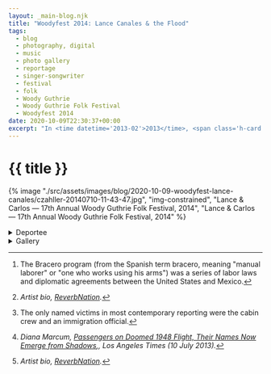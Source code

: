 ```yaml
---
layout: _main-blog.njk
title: "Woodyfest 2014: Lance Canales & the Flood"
tags: 
  - blog
  - photography, digital
  - music
  - photo gallery
  - reportage
  - singer-songwriter
  - festival
  - folk
  - Woody Guthrie
  - Woody Guthrie Folk Festival
  - Woodyfest 2014
date: 2020-10-09T22:30:37+00:00
excerpt: "In <time datetime='2013-02'>2013</time>, <span class='h-card p-name'>Lance Canales</span> and his band the <span class='h-card p-organization'>Flood</span> covered <span class='h-card p-name'><span class='p-nickname'>Woody</span> Guthrie</span>’s song <cite class='short-work'>Deportee.</cite> Guthrie wrote the song shortly after the <time datetime='1948-01-28'>1948</time> plane wreck at Los Gatos, California, which killed the cabin crew and twenty-eight Mexican nationals."
---
```

<!-- markdownlint-disable MD025 -->
# {{ title }}

<!-- markdownlint-enable MD025 --><mpb-dialog-img>

{% image "./src/assets/images/blog/2020-10-09-woodyfest-lance-canales/czahller-20140710-11-43-47.jpg", "img-constrained", "Lance & Carlos — 17th Annual Woody Guthrie Folk Festival, 2014", "Lance & Carlos — 17th Annual Woody Guthrie Folk Festival, 2014" %}</mpb-dialog-img>

<div class="widget__wrapper">
  <details name="tabs">
    <summary>Deportee</summary>
    <div>

## Deportee

<div class="drop-cap">

In <time datetime="2013-02">2013</time>, <span class="h-card p-name">Lance Canales</span> and his band the <span class="h-card p-organization">Flood</span> covered <span class="h-card p-name"><span class="p-nickname">Woody</span> Guthrie</span>’s song <cite class="short-work">Deportee.</cite> Guthrie wrote the song shortly after the <time datetime="1948-01-28">1948</time> plane wreck at Los Gatos, California, which killed the cabin crew and twenty-eight Mexican nationals. Some of the Hispanic victims were returning home following the termination of bracero contracts.[^1] Others were being deported for being undocumented. While the now famous song brought international attention to the incident, the names of the dead remained largely unknown to the American public. The modest marker at the gravesite said only, <q>28 MEXICAN CITIZENS WHO DIED IN AN AIRPLANE ACCIDENT NEAR COALINGA, CALIFORNIA ON <time datetime="1948-01-28">JANUARY 28, 1948</time> <abbr>R.I.P.</abbr></q>

[^1]: The Bracero program (from the Spanish term bracero, meaning "manual laborer" or "one who works using his arms") was a series of labor laws and diplomatic agreements between the United States and Mexico.
</div>

Canales first performed <cite class="short-work">Deportee</cite> at the <time datetime="2012">2012</time> <span class="h-card p-organization">Steinbeck Festival</span>.[^2] Woody's original laments the anonymity of the Hispanic victims. In his cover, Canales names each of the victims. This contrasts with contemporary newspaper articles, which simply labeled them <q>deportees.</q>[^3] Soon after he began performing the song, he learned that the grave containing these lost souls was in Fresno, California, not far from his current home.

[^2]: <cite class="full-citation">Artist bio, <a href="://www.reverbnation.com/lancecanalestheflood" target="_blank" rel="noopener nofollow">ReverbNation</a>.</cite>

[^3]: The only named victims in most contemporary reporting were the cabin crew and an immigration official.

## Say Their Names

By <time datetime="2013-08">August</time> Canales was organizing a fundraising concert with poet <span class="h-card p-name">Tim Z. Hernandez</span>, <span class="h-card p-name">Nora Guthrie</span> (Woody's daughter), and the <span class="h-card p-organization">Guthrie Foundation</span>. The concert raised $10,000 for a monument featuring the Los Gatos victims' names. The marker was later placed at the gravesite. The names themselves were discovered through Hernandez's curiosity and dedication.[^4]

[^4]: <cite class="full-citation">Diana Marcum, <cite class="short-work"><a href="//www.latimes.com/local/la-me-deportees-guthrie-20130710-dto-htmlstory.html" target="_blank" rel="noopener noreferrer">Passengers on Doomed 1948 Flight, Their Names Now Emerge from Shadows</a>,</cite>, <cite>Los Angeles Times</cite> (<time datetime="2013-07-10">10 July 2013</time>).</cite>

In <time datetime="2014-07-10T11:24:00-5:00">2014</time>, Hernandez joined Lance Canales and the Flood to open the annual Woody Guthrie Folk Festival. While the band riffed on an instrumental break from <cite class="quoted">“Deportee,”</cite> Hernandez recited the names of the twenty-eight:

<div class="col-2 allow-break">

* Miguel Negrete Álvarez
* Tomás Aviña de Gracia
* Francisco Llamas Durán
* Santiago García Elizondo
* Rosalio Padilla Estrada
* Tomás Padilla Márquez
* Bernabé López Garcia
* Salvador Sandoval Hernández
* Severo Medina Lára
* Elías Trujillo Macias
* José Rodriguez Macias
* Luis López Medina
* Manuel Calderón Merino
* Luis Cuevas Miranda
* Martin Razo Navarro
* Ignacio Pérez Navarro
* Román Ochoa Ochoa
* Ramón Paredes Gonzalez
* Guadalupe Ramírez Lára
* Apolonio Ramírez Placencia
* Alberto Carlos Raygoza
* Guadalupe Hernández Rodríguez
* Maria Santana Rodríguez
* Juan Valenzuela Ruiz
* Wenceslao Flores Ruiz
* José Valdívia Sánchez
* Jesús Meza Santos
* Baldomero Marcas Torres

</div>
  </div></details>

  <details name="tabs">
    <summary>Gallery</summary><div>

## Gallery

<mpb-dialog-gallery hint rel cols="8">
  <div class="drop-cap">

My favorite new Woodyfest performer in <time datetime="2014-07">2014</time> was also the festival opener: Lance Canales and the Flood. Canales sings of working life and hardship, subjects he knows all too well: he grew up working-class and <q>for years was forced to take his lumps in order to help his family make ends meet.</q>[^5]

[^5]: <cite>Artist bio, <a href="://www.reverbnation.com/lancecanalestheflood" target="_blank" rel="noopener nofollow">ReverbNation</a>.</cite>

Impossible to take one's eyes off of, Canales commanded the stage. His gravelly vocals and pounding accompaniment chased away all early-morning fatigue. He's been back twice, in <time datetime="2016">2016</time> and <time datetime="2017">2017</time>. If we are all lucky, he will continue to play Woodyfest for years to come.
  </div>
  
  ![Lance Canales soundcheck — 17th Annual Woody Guthrie Folk Festival, 2014](/assets/images/blog/2020-10-09-woodyfest-lance-canales/czahller-20140710-10-25-30.jpg)
  ![Lance Canales & the Flood (I) — 17th Annual Woody Guthrie Folk Festival, 2014](/assets/images/blog/2020-10-09-woodyfest-lance-canales/czahller-20140710-11-01-19.jpg)
  ![Lance Canales & the Flood (II) — 17th Annual Woody Guthrie Folk Festival, 2014](/assets/images/blog/2020-10-09-woodyfest-lance-canales/czahller-20140710-11-01-37.jpg)
  ![Bassist David Quinday — 17th Annual Woody Guthrie Folk Festival, 2014](/assets/images/blog/2020-10-09-woodyfest-lance-canales/czahller-20140710-11-02-22.jpg)
  ![Percussionist Carlos Rodriguez — 17th Annual Woody Guthrie Folk Festival, 2014](/assets/images/blog/2020-10-09-woodyfest-lance-canales/czahller-20140710-11-04-17.jpg)
  ![Lance Canales Gettin' Down — 17th Annual Woody Guthrie Folk Festival, 2014](/assets/images/blog/2020-10-09-woodyfest-lance-canales/czahller-20140710-11-04-39.jpg)
  ![Lance Canales & the Flood (III) — 17th Annual Woody Guthrie Folk Festival, 2014](/assets/images/blog/2020-10-09-woodyfest-lance-canales/czahller-20140710-11-11-27.jpg)
  ![Lance Canales & the Flood (IV) — 17th Annual Woody Guthrie Folk Festival, 2014](/assets/images/blog/2020-10-09-woodyfest-lance-canales/czahller-20140710-11-13-23.jpg)
  ![Hat in Hand — 17th Annual Woody Guthrie Folk Festival, 2014](/assets/images/blog/2020-10-09-woodyfest-lance-canales/czahller-20140710-11-21-44.jpg)
  ![David & Lance — 17th Annual Woody Guthrie Folk Festival, 2014](/assets/images/blog/2020-10-09-woodyfest-lance-canales/czahller-20140710-11-23-11.jpg)
  ![Tim Z. Hernandez reads the names of those killed in the Plane Wreck at Los Gatos — 17th Annual Woody Guthrie Folk Festival, 2014](/assets/images/blog/2020-10-09-woodyfest-lance-canales/czahller-20140710-11-24-59.jpg)
  ![Lance Canales with Cigar Box Guitar — 17th Annual Woody Guthrie Folk Festival, 2014](/assets/images/blog/2020-10-09-woodyfest-lance-canales/czahller-20140710-11-41-48.jpg)
  ![Lance & Carlos — 17th Annual Woody Guthrie Folk Festival, 2014](/assets/images/blog/2020-10-09-woodyfest-lance-canales/czahller-20140710-11-43-47.jpg)
  ![Lance with Slide — 17th Annual Woody Guthrie Folk Festival, 2014](/assets/images/blog/2020-10-09-woodyfest-lance-canales/czahller-20140710-11-43-51.jpg)
  ![Lance Canales (I) — 17th Annual Woody Guthrie Folk Festival, 2014](/assets/images/blog/2020-10-09-woodyfest-lance-canales/czahller-20140710-11-45-37.jpg)
  ![Lance Canales (II) — 17th Annual Woody Guthrie Folk Festival, 2014](/assets/images/blog/2020-10-09-woodyfest-lance-canales/czahller-20140710-11-46-34.jpg)
</mpb-dialog-gallery></div></details></div>
